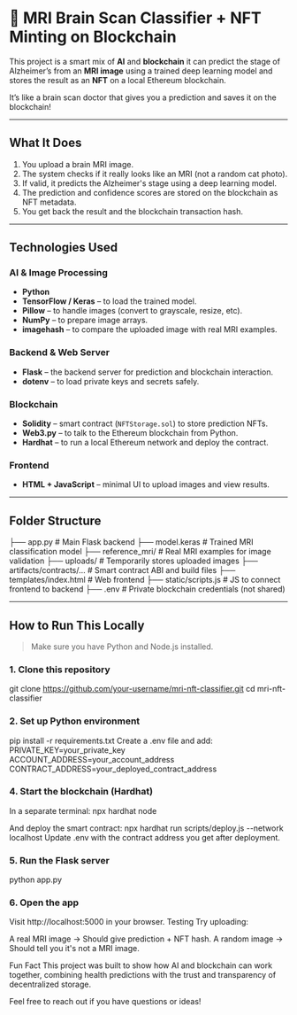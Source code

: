 # 🧠 MRI Brain Scan Classifier + NFT Minting on Blockchain

This project is a smart mix of **AI** and **blockchain** it can predict the stage of Alzheimer’s from an **MRI image** using a trained deep learning model and stores the result as an **NFT** on a local Ethereum blockchain.

It’s like a brain scan doctor that gives you a prediction and saves it on the blockchain!

---

## What It Does

1. You upload a brain MRI image.
2. The system checks if it really looks like an MRI (not a random cat photo).
3. If valid, it predicts the Alzheimer's stage using a deep learning model.
4. The prediction and confidence scores are stored on the blockchain as NFT metadata.
5. You get back the result and the blockchain transaction hash.

---

## Technologies Used

### AI & Image Processing
- **Python**
- **TensorFlow / Keras** – to load the trained model.
- **Pillow** – to handle images (convert to grayscale, resize, etc).
- **NumPy** – to prepare image arrays.
- **imagehash** – to compare the uploaded image with real MRI examples.

### Backend & Web Server
- **Flask** – the backend server for prediction and blockchain interaction.
- **dotenv** – to load private keys and secrets safely.

### Blockchain
- **Solidity** – smart contract (`NFTStorage.sol`) to store prediction NFTs.
- **Web3.py** – to talk to the Ethereum blockchain from Python.
- **Hardhat** – to run a local Ethereum network and deploy the contract.

### Frontend
- **HTML + JavaScript** – minimal UI to upload images and view results.

---

## Folder Structure

├── app.py # Main Flask backend
├── model.keras # Trained MRI classification model
├── reference_mri/ # Real MRI examples for image validation
├── uploads/ # Temporarily stores uploaded images
├── artifacts/contracts/... # Smart contract ABI and build files
├── templates/index.html # Web frontend
├── static/scripts.js # JS to connect frontend to backend
├── .env # Private blockchain credentials (not shared)

---

## How to Run This Locally

> Make sure you have Python and Node.js installed.

### 1. Clone this repository
git clone https://github.com/your-username/mri-nft-classifier.git
cd mri-nft-classifier

### 2. Set up Python environment
pip install -r requirements.txt
Create a .env file and add:
PRIVATE_KEY=your_private_key
ACCOUNT_ADDRESS=your_account_address
CONTRACT_ADDRESS=your_deployed_contract_address

### 4. Start the blockchain (Hardhat)
In a separate terminal:
npx hardhat node

And deploy the smart contract:
npx hardhat run scripts/deploy.js --network localhost
Update .env with the contract address you get after deployment.

### 5. Run the Flask server
python app.py

### 6. Open the app
Visit http://localhost:5000 in your browser.
Testing
Try uploading:

A real MRI image → Should give prediction + NFT hash.
A random image → Should tell you it's not a MRI image.

Fun Fact
This project was built to show how AI and blockchain can work together, combining health predictions with the trust and transparency of decentralized storage.

Feel free to reach out if you have questions or ideas!
